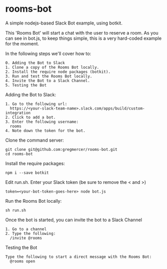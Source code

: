 # rooms-bot

A simple nodejs-based Slack Bot example, using botkit. 

This 'Rooms Bot' will start a chat with the user to reserve a room. As you can see in bot.js, to keep things simple, this is a very hard-coded example for the moment.

In the following steps we'll cover how to:
```
0. Adding the Bot to Slack
1. Clone a copy of the Rooms Bot locally.
2. Install the require node packages (botkit).
3. Run and test the Rooms Bot locally.
4. Invite the Bot to a Slack Channel.
5. Testing the Bot
```

Adding the Bot to Slack:
```
1. Go to the following url:
  https://<your-slack-team-name>.slack.com/apps/build/custom-integration
2. Click to add a bot.
3. Enter the following username:
  rooms
4. Note down the token for the bot.
```

Clone the command server:
```
git clone git@github.com:gregmercer/rooms-bot.git
cd rooms-bot
```

Install the require packages:
```
npm i --save botkit
```

Edit run.sh. Enter your Slack token (be sure to remove the < and >)
```
token=<your-bot-token-goes-here> node bot.js
```

Run the Rooms Bot locally:
```
sh run.sh
```

Once the bot is started, you can invite the bot to a Slack Channel
```
1. Go to a channel
2. Type the following: 
  /invite @rooms
```

Testing the Bot
```
Type the following to start a direct message with the Rooms Bot:
  @rooms open
```

